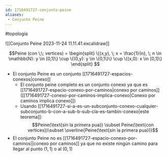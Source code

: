 ```yaml
---
id: 1716491727-conjunto-peine
aliases:
 - Conjunto Peine
---
```


#topología 


![[Conjunto Peine 2023-11-24 11.11.41.excalidraw]]

$$Peine (con \;\; vertices) = 
\begin{split}
	\{(x,y), \; x = \frac{1}{n}, \; n \in \mathbb{N}: y \in [0,1]\} \cup \{(0,y): y \in \{0,1\}\} \cup \{(x,0): x \in [0,1]\}
\end{split}
$$

- El conjunto Peine es un conjunto [[1716491727-espacios-conexos|conexo]]
	- El conjunto peine completo es un conjunto conexo ya que es [[1716491727-espacio-conexo-por-caminos|conexo por caminos]] ([[1716491727-conexo-por-caminos-implica-conexo|Conexo por caminos implica conexo]])
	- Usando [[1716491727-si-a-es-un-subconjunto-conexo-cualquier-subconjunto-b-con-a-sub-b-sub-cla-es-tambin-conexo|este teorema]]:
$$Peine(\text{sin la primera pua}) \subset Peine(\text{con vertices})\subset \overline{Peine(\text{sin la primera pua})}$$
- El conjunto Peine no es [[1716491727-espacio-conexo-por-caminos||conexo por caminos]] ya que no existe ningún camino para llegar al punto $(1,1)$ o al $(0,1)$